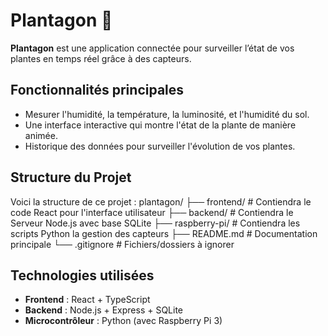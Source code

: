 # Plantagon 🌱

**Plantagon** est une application connectée pour surveiller l’état de vos plantes en temps réel grâce à des capteurs.

## Fonctionnalités principales
- Mesurer l'humidité, la température, la luminosité, et l'humidité du sol.
- Une interface interactive qui montre l'état de la plante de manière animée.
- Historique des données pour surveiller l'évolution de vos plantes.

## Structure du Projet
Voici la structure de ce projet :
plantagon/
├── frontend/          # Contiendra le code React pour l'interface utilisateur
├── backend/           # Contiendra le Serveur Node.js avec base SQLite
├── raspberry-pi/      # Contiendra les scripts Python la gestion des capteurs
├── README.md          # Documentation principale
└── .gitignore         # Fichiers/dossiers à ignorer


## Technologies utilisées
- **Frontend** : React + TypeScript
- **Backend** : Node.js + Express + SQLite
- **Microcontrôleur** : Python (avec Raspberry Pi 3)